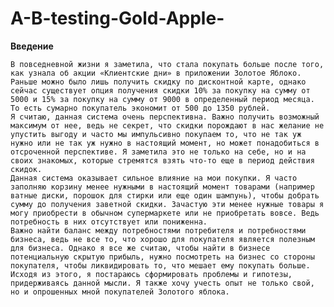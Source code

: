 # A-B-testing-Gold-Apple-

**Введение**

	В повседневной жизни я заметила, что стала покупать больше после того, как узнала об акции «Клиентские дни» в приложении Золотое Яблоко. Раньше можно было лишь получить скидку по дисконтной карте, однако сейчас существует опция получения скидки 10% за покупку на сумму от 5000 и 15% за покупку на сумму от 9000 в определенный период месяца. То есть сумарно покупатель экономит от 500 до 1350 рублей. 
	Я считаю, данная система очень перспективна. Важно получить возможный максимум от нее, ведь не секрет, что скидки порождают в нас желание не упустить выгоду и часто мы импульсивно покупаем то, что не так уж нужно или не так уж нужно в настоящий момент, но может понадобиться в отсроченной перспективе. Я заметила это не только на себе, но и на своих знакомых, которые стремятся взять что-то еще в период действия скидок. 
	Данная система оказывает сильное влияние на мои покупки. Я часто заполняю корзину менее нужными в настоящий момент товарами (например ватные диски, порошок для стирки или еще один шампунь), чтобы добрать сумму до получения заветной скидки. Зачастую эти менее нужные товары я могу приобрести в обычном супермаркете или не приобретать вовсе. Ведь потребность в них отсутствует или пониженна. 
	Важно найти баланс между потребностями потребителя и потребностями бизнеса, ведь не все то, что хорошо для покупателя является полезным для бизнеса. Однако я все же считаю, чтобы найти в бизнесе потенциальную скрытую прибыль, нужно посмотреть на бизнес со стороны покупателя, чтобы ликвидировать то, что мешает ему покупать больше. Исходя из этого, я постараюсь сформировать проблемы и гипотезы, придерживаясь данной мысли. Я также хочу учесть опыт не только свой, но и опрошенных мной покупателей Золотого яблока.
